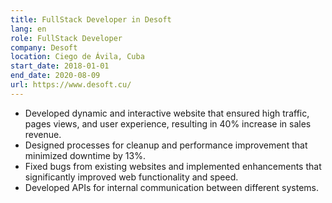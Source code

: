 ```yaml
---
title: FullStack Developer in Desoft
lang: en
role: FullStack Developer
company: Desoft
location: Ciego de Ávila, Cuba
start_date: 2018-01-01
end_date: 2020-08-09
url: https://www.desoft.cu/
---
```

* Developed dynamic and interactive website that ensured high traffic, pages views, and user experience, resulting in 40% increase in sales revenue.
* Designed processes for cleanup and performance improvement that minimized downtime by 13%.
* Fixed bugs from existing websites and implemented enhancements that significantly improved web functionality and speed.
* Developed APIs for internal communication between different systems.
